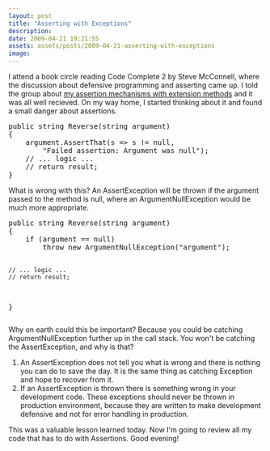 ```yaml
---
layout: post
title: "Asserting with Exceptions"
description:
date: 2009-04-21 19:21:55
assets: assets/posts/2009-04-21-asserting-with-exceptions
image: 
---
```


<p>I attend a book circle reading Code Complete 2 by Steve McConnell, where the discussion about defensive programming and asserting came up. I told the group about <a href="http://mint.litemedia.se/2008/08/31/assert-that/">my assertion mechanisms with extension methods</a> and it was all well recieved. On my way home, I started thinking about it and found a small danger about assertions.</p>
<pre class="brush:csharp">public string Reverse(string argument)
{
    argument.AssertThat(s => s != null, 
        "Failed assertion: Argument was null");
    // ... logic ...
    // return result;
}</pre>
<p>What is wrong with this? An AssertException will be thrown if the argument passed to the method is null, where an ArgumentNullException would be much more appropriate.</p>
<pre class="brush:csharp">public string Reverse(string argument)
{
    if (argument == null)
        throw new ArgumentNullException("argument");

    // ... logic ...
    // return result;
}</pre>
<p>Why on earth could this be important? Because you could be catching ArgumentNullException further up in the call stack. You won't be catching the AssertException, and why is that?</p>
<ol>
<li>An AssertException does not tell you what is wrong and there is nothing you can do to save the day. It is the same thing as catching Exception and hope to recover from it.</li>
<li>If an AssertException is thrown there is something wrong in your development code. These exceptions should never be thrown in production environment, because they are written to make development defensive and not for error handling in production.</li>
</ol>
<p>This was a valuable lesson learned today. Now I'm going to review all my code that has to do with Assertions. Good evening!</p>
